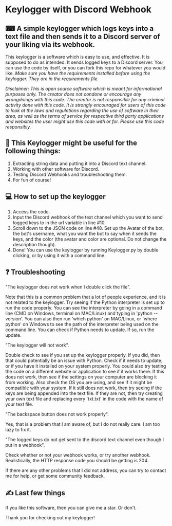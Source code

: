 # Keylogger with Discord Webhook

## ⌨ A simple keylogger which logs keys into a text file and then sends it to a Discord server of your liking via its webhook.

This keylogger is a software which is easy to use, and effective. It is supposed to do as intended. It sends logged keys to a Discord server. You can use the code by itself, or you can fork this repo for whatever you would like.
*Make sure you have the requirements installed before using the keylogger. They are in the requirements file.*


*Disclaimer: This is open source software which is meant for informational purposes only. The creator does not condone or encourage any wrongdoings with this code. The creator is not responsible for any criminal activity done with this code.*
*It is strongly encouraged for users of this code to look at the laws and regulations regarding the use of software in their area, as well as the terms of service for respective third party applications and websites the user might use this code with or for.*
*Please use this code responsibly.*

## 👏 This Keylogger might be useful for the following things:

1. Extracting string data and putting it into a Discord text channel.
2. Working with other software for Discord.
3. Testing Discord Webhooks and troubleshooting them.
4. For fun of course!

## 💻 How to set up the keylogger

1. Access the code.
2. Input the Discord webhook of the text channel which you want to send logged keys to in the url variable in line #10.
3. Scroll down to the JSON code on line #48. Set up the Avatar of the bot, the bot's username, what you want the bot to say when it sends the keys, and the color (the avatar and color are optional. Do not change the description though).
4. Done! You can use the keylogger by running Keylogger.py by double clicking, or by using it with a command line.

## ❓ Troubleshooting

"The keylogger does not work when I double click the file".

Note that this is a common problem that a lot of people experience, and it is not related to the keylogger. Try seeing if the Python interpreter is set up to run the code properly. You can see the interpreter by going in a command 
line (CMD on Windows, terminal on MAC/Linux) and typing in 'python --version'. You can also then run 'which python' on MAC/Linux, or 'where python' on Windows to see the path of the interpreter being used on the command line. You can check if Python needs
to update. If so, run the update.


"The keylogger will not work".

Double check to see if you set up the keylogger properly. If you did, then that could potentially be an issue with Python. Check if it needs to update, or if you have it installed on your system properly. You could also try testing the code on a different website
or application to see if it works there. If this does not work, then see if the settings on your computer are blocking it from working. Also check the OS you are using, and see if it might be compatible with your system. If it still does not work, then
try seeing if the keys are being appended into the text file. If they are not, then try creating your own text file and replacing every 'txt.txt' in the code with the name of your text file.


"The backspace button does not work properly".

Yes, that is a problem that I am aware of, but I do not really care. I am too lazy to fix it.


"The logged keys do not get sent to the discord text channel even though I put in a webhook".

Check whether or not your webhook works, or try another webhook. Realistically, the HTTP response code you should be getting is 204. 



If there are any other problems that I did not address, you can try to contact me for help, or get some community feedback.

## ✍ Last few things

If you like this software, then you can give me a star. Or don't.

Thank you for checking out my keylogger!
